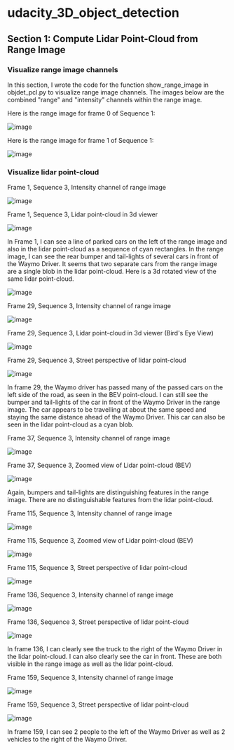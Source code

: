 # udacity_3D_object_detection

## Section 1: Compute Lidar Point-Cloud from Range Image

### Visualize range image channels

In this section, I wrote the code for the function show_range_image in objdet_pcl.py to visualize range image channels. The images below are the combined "range" and "intensity" channels within the range image.

Here is the range image for frame 0 of Sequence 1:

![image](https://user-images.githubusercontent.com/7365421/192066053-ba1f38c2-9d84-468b-bb80-906da45bed99.png)

Here is the range image for frame 1 of Sequence 1:

![image](https://user-images.githubusercontent.com/7365421/192066536-d3c6384f-3862-4f45-b26b-adc855db06f7.png)

### Visualize lidar point-cloud

Frame 1, Sequence 3, Intensity channel of range image

![image](https://user-images.githubusercontent.com/7365421/192069829-36fe9c20-b972-4b15-a1f5-9d49ed9d2664.png)

Frame 1, Sequence 3, Lidar point-cloud in 3d viewer

![image](https://user-images.githubusercontent.com/7365421/192069653-6b16ec9d-7c2e-4df1-8c12-0b54fcb6fea7.png)

In Frame 1, I can see a line of parked cars on the left of the range image and also in the lidar point-cloud as a sequence of cyan rectangles. In the range image, I can see the rear bumper and tail-lights of several cars in front of the Waymo Driver. It seems that two separate cars from the range image are a single blob in the lidar point-cloud. Here is a 3d rotated view of the same lidar point-cloud.

![image](https://user-images.githubusercontent.com/7365421/192070860-662d20dc-b468-4cf9-9a23-8ab03882b68f.png)

Frame 29, Sequence 3, Intensity channel of range image

![image](https://user-images.githubusercontent.com/7365421/192071381-7bd010ec-af40-43be-9663-39e5a45c8f3e.png)

Frame 29, Sequence 3, Lidar point-cloud in 3d viewer (Bird's Eye View)

![image](https://user-images.githubusercontent.com/7365421/192071478-39775195-4e3d-4ab6-a40a-908b49d0959a.png)

Frame 29, Sequence 3, Street perspective of lidar point-cloud

![image](https://user-images.githubusercontent.com/7365421/192071850-ec540a93-0a5d-4259-8f5e-f80d60c315ac.png)

In frame 29, the Waymo driver has passed many of the passed cars on the left side of the road, as seen in the BEV point-cloud. I can still see the bumper and tail-lights of the car in front of the Waymo Driver in the range image. The car appears to be travelling at about the same speed and staying the same distance ahead of the Waymo Driver. This car can also be seen in the lidar point-cloud as a cyan blob.

Frame 37, Sequence 3, Intensity channel of range image

![image](https://user-images.githubusercontent.com/7365421/192072283-d9a35664-c501-4fdc-94c0-a343d2361d3d.png)

Frame 37, Sequence 3, Zoomed view of Lidar point-cloud (BEV) 

![image](https://user-images.githubusercontent.com/7365421/192072436-9b4f08e7-62e2-40d7-b58a-93674ecc86c5.png)

Again, bumpers and tail-lights are distinguishing features in the range image. There are no distinguishable features from the lidar point-cloud.

Frame 115, Sequence 3, Intensity channel of range image

![image](https://user-images.githubusercontent.com/7365421/192073024-ed64380d-98fd-4a3b-bd1a-1b4095c89e34.png)

Frame 115, Sequence 3, Zoomed view of Lidar point-cloud (BEV)

![image](https://user-images.githubusercontent.com/7365421/192073078-69288ef6-6058-4b45-9378-1f1d88a98de5.png)

Frame 115, Sequence 3, Street perspective of lidar point-cloud

![image](https://user-images.githubusercontent.com/7365421/192073246-4f00d386-4071-4063-87cd-292945ab54d3.png)

Frame 136, Sequence 3, Intensity channel of range image

![image](https://user-images.githubusercontent.com/7365421/192073668-1cb73b68-1906-44fe-a7bc-b8a56ca2003c.png)

Frame 136, Sequence 3, Street perspective of lidar point-cloud

![image](https://user-images.githubusercontent.com/7365421/192073755-9a997818-1437-44c2-ae56-36f4aad8dc86.png)

In frame 136, I can clearly see the truck to the right of the Waymo Driver in the lidar point-cloud. I can also clearly see the car in front. These are both visible in the range image as well as the lidar point-cloud.

Frame 159, Sequence 3, Intensity channel of range image

![image](https://user-images.githubusercontent.com/7365421/192073968-92576b94-7a9b-4831-a31a-f0d8a9d6d678.png)

Frame 159, Sequence 3, Street perspective of lidar point-cloud

![image](https://user-images.githubusercontent.com/7365421/192074112-a16f3bd7-02d4-4bdb-9da4-8b25ac79dfd1.png)

In frame 159, I can see 2 people to the left of the Waymo Driver as well as 2 vehicles to the right of the Waymo Driver.

